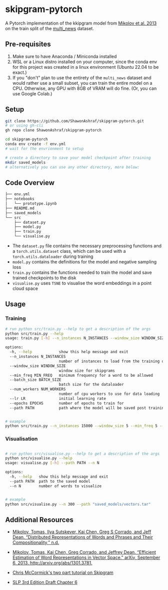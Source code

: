 # skipgram-pytorch

A Pytorch implementation of the kkipgram model from [Mikolov et al. 2013](https://proceedings.neurips.cc/paper_files/paper/2013/file/9aa42b31882ec039965f3c4923ce901b-Paper.pdf) on the train split of the [multi_news](https://huggingface.co/datasets/multi_news) dataset.

## Pre-requisites

1. Make sure to have Anaconda / Miniconda installed
2. WSL or a Linux distro installed on your computer, since the conda env for this project was created in a linux environment (Ubuntu 22.04 to be exact.)
3. If you "don't" plan to use the entirety of the `multi_news` dataset and would rather use a small subset,
you can train the entire model on a CPU. Otherwise, any GPU with 8GB of VRAM will do fine. (Or, you can use Google Colab.)

## Setup

```bash
git clone https://github.com/ShawonAshraf/skipgram-pytorch.git
# or using gh-cli 
gh repo clone ShawonAshraf/skipgram-pytorch

cd skipgram-pytorch
conda env create -f env.yml
# wait for the envrionment to setup

# create a directory to save your model checkpoint after training
mkdir saved_models
# alternatively you can use any other directory, more below:
```

## Code Overview

```bash
├── env.yml
├── notebooks
│   └── prototype.ipynb
├── README.md
├── saved_models
└── src
    ├── dataset.py
    ├── model.py
    ├── train.py
    └── visualise.py
```

- The `dataset.py` file contains the necessary preprocessing functions and a `torch.utils.dataset` class, which can be used with a `torch.utils.dataloader` during training
- `model.py` contains the definitions for the model and  negative sampling loss
- `train.py` contains the functions needed to train the model and save trained checkpoints to the disk
- `visualise.py` uses `TSNE` to visualise the word embeddings in a point cloud space

## Usage

### Training

```bash
# run python src/train.py --help to get a description of the args
python src/train.py --help                                                                                                                                  
usage: train.py [-h] --n_instances N_INSTANCES --window_size WINDOW_SIZE --min_freq MIN_FREQ --batch_size BATCH_SIZE --num_workers NUM_WORKERS --lr LR --epochs EPOCHS --path PATH

options:
  -h, --help            show this help message and exit
  --n_instances N_INSTANCES
                        number of instances to load from the training dataset
  --window_size WINDOW_SIZE
                        window size for skipgrams
  --min_freq MIN_FREQ   minimum frequency for a word to be allowed
  --batch_size BATCH_SIZE
                        batch size for the dataloader
  --num_workers NUM_WORKERS
                        number of cpu workers to use for data loading
  --lr LR               initial learning rate
  --epochs EPOCHS       number of epochs to train for
  --path PATH           path where the model will be saved post training


# example 
python src/train.py --n_instances 15000 --window_size 5 --min_freq 5 --batch_size 128 --num_workers 4  --lr 0.003 --epochs 15 --path saved_models/vectors.tar

```

### Visualisation

```bash

# run python src/visualise.py --help to get a description of the args
python src/visualise.py --help                                   
usage: visualise.py [-h] --path PATH --n N

options:
  -h, --help   show this help message and exit
  --path PATH  path to the saved model
  --n N        number of words to visualize


# example
python src/visualise.py --n 300 --path "saved_models/vectors.tar"

```

## Additional Resources

- [Mikolov, Tomas, Ilya Sutskever, Kai Chen, Greg S Corrado, and Jeff Dean. “Distributed Representations of Words and Phrases and Their Compositionality,” n.d.
](https://proceedings.neurips.cc/paper_files/paper/2013/file/9aa42b31882ec039965f3c4923ce901b-Paper.pdf)

- [Mikolov, Tomas, Kai Chen, Greg Corrado, and Jeffrey Dean. “Efficient Estimation of Word Representations in Vector Space.” arXiv, September 6, 2013. http://arxiv.org/abs/1301.3781.
](https://arxiv.org/abs/1301.3781)

- [Chris McCormick's two part tutorial on Skipgram](https://mccormickml.com/2016/04/19/word2vec-tutorial-the-skip-gram-model/)

- [SLP 3rd Edition Draft Chapter 6](https://web.stanford.edu/~jurafsky/slp3/6.pdf)
